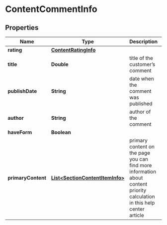 

# ContentCommentInfo


## Properties

| Name | Type | Description | Notes |
|------------ | ------------- | ------------- | -------------|
|**rating** | [**ContentRatingInfo**](ContentRatingInfo.md) |  |  [optional] |
|**title** | **Double** | title of the customer’s comment |  [optional] |
|**publishDate** | **String** | date when the comment was published |  [optional] |
|**author** | **String** | author of the comment |  [optional] |
|**haveForm** | **Boolean** |  |  [optional] |
|**primaryContent** | [**List&lt;SectionContentItemInfo&gt;**](SectionContentItemInfo.md) | primary content on the page you can find more information about content priority calculation in this help center article |  [optional] |



